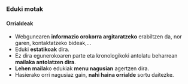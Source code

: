 ### Eduki motak
#### Orrialdeak

- Webgunearen **informazio orokorra argitaratzeko** erabiltzen da, nor garen, kontaktatzeko bideak,...
- Eduki **estatikoak** dira.
- Ez dira egunerokoaren parte eta kronologikoki antolatu beharrean **mailaka antolatzen dira**.
- **Lehen maila**ko edukiak **menu nagusian** agertzen dira.
- Hasierako orri nagusiaz gain, **nahi haina orrialde** sortu daitezke.

